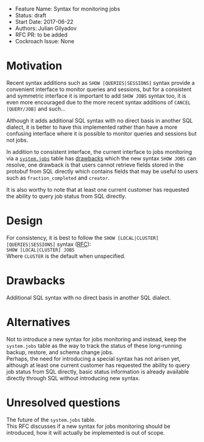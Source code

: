 - Feature Name: Syntax for monitoring jobs
- Status: draft
- Start Date: 2017-06-22
- Authors: Julian Gilyadov
- RFC PR: to be added
- Cockroach Issue: None

# Motivation
Recent syntax additions such as `SHOW [QUERIES|SESSIONS]` syntax provide a convenient interface to monitor queries and sessions, but for a consistent and symmetric interface it is important to add `SHOW JOBS` syntax too, it is even more encouraged due to the more recent syntax additions of `CANCEL [QUERY/JOB]` and such...

Although it adds additional SQL syntax with no direct basis in another SQL dialect, it is better to have this implemented rather than have a more confusing interface where it is possible to monitor queries and sessions but not jobs.

In addition to consistent interface, the current interface to jobs monitoring via a [`system.jobs`](https://github.com/cockroachdb/cockroach/blob/master/docs/RFCS/system_jobs.md) table has [drawbacks](https://github.com/cockroachdb/cockroach/blob/master/docs/RFCS/system_jobs.md#drawbacks) which the new syntax `SHOW JOBS` can resolve, one drawback is that users cannot retrieve fields stored in the protobuf from SQL directly which contains fields that may be useful to users such as `fraction_completed` and `creator`.

It is also worthy to note that at least one current customer has requested the ability to query job status from SQL directly.

# Design
For consistency, it is best to follow the `SHOW [LOCAL|CLUSTER] [QUERIES|SESSIONS]` syntax ([RFC](https://github.com/cockroachdb/cockroach/blob/master/docs/RFCS/monitoring_queries_and_sessions.md)):  
`SHOW [LOCAL|CLUSTER] JOBS`  
Where `CLUSTER` is the default when unspecified.

# Drawbacks
Additional SQL syntax with no direct basis in another SQL dialect.

# Alternatives
Not to introduce a new syntax for jobs monitoring and instead, keep the `system.jobs` table as the way to track the status of these long-running backup, restore, and schema change jobs.  
Perhaps, the need for introducing a special syntax has not arisen yet, although at least one current customer has requested the ability to query job status from SQL directly, basic status information is already available directly through SQL without introducing new syntax.

# Unresolved questions
The future of the `system.jobs` table.  
This RFC discusses if a new syntax for jobs monitoring should be introduced, how it will actually be implemented is out of scope.
